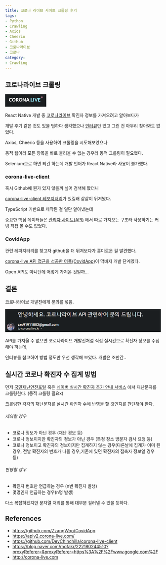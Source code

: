 ```yaml
---
title: 코로나 라이브 사이트 크롤링 후기
tags:
- Python
- Crawling
- Axios
- Cheerio
- Github
- 코로나라이브
- 코로나
category:
- Crawling
---
```


## 코로나라이브 크롤링
![코로나라이브](/assets/images/2.png)

React Native 개발 중 [코로나라이브](http://corona-live.com) 확진자 정보를 가져오려고 알아보다가

개발 후기 같은 것도 있을 법하다 생각했으나 [인터뷰](http://https://blog.naver.com/mofakr/222180244510?proxyReferer=&proxyReferer=https%3A%2F%2Fwww.google.com%2F)만 있고 그런 건 아무리 찾아봐도 없었다.

Axios, Cheerio 등을 사용하여 크롤링을 시도해보았으나

동적 웹이라 모든 항목을 바로 불러올 수 없는 경우라 동적 크롤링이 필요했다.

Selenium으로 하면 되긴 하는데 개발 언어가 React Native라 사용이 불가했다.

### corona-live-client

혹시 Github에 뭔가 있지 않을까 싶어 검색해 봤더니

[corona-live-client 레포지터리](https://github.com/DevChinchilla/corona-live-client)가 있길래 샅샅이 뒤져봤다.

TypeScript 기반으로 제작된 걸 일단 알아냈는데

중요한 핵심 데이터들은 [관리자 사이트(API)](https://apiv2.corona-live.com/) 에서 따로 가져오는 구조라 사용하기는 커녕 직접 볼 수도 없었다.

### CovidApp

관련 레퍼지터리를 찾고자 github을 더 뒤져보다가 흥미로운 걸 발견했다.

[corona-live API 접근을 성공한 어플(CovidApp)](https://github.com/ZzangWoo/CovidApp)이 막바지 개발 단계였다. 

Open API도 아니던데 어떻게 가져온 것일까...


## 결론
코로나라이브 개발진에게 문의를 넣음.

![문의](/assets/images/1.png)

API를 가져올 수 없으면 코로나라이브 개발진처럼 직접 실시간으로 확진자 정보를 수집해야 하는데,

인터뷰를 참고하여 방법 정도만 우선 생각해 보았다. 개발은 조만간..

## 실시간 코로나 확진자 수 집계 방법

먼저 [국민재난안전포털](https://www.safekorea.go.kr/idsiSFK/neo/sfk/cs/sfc/dis/disasterMsgList.jsp?menuSeq=679) 혹은
[네이버 실시간 확진자 추가 안내 서비스](https://m.news.naver.com/covid19/live.nhn)
에서 재난문자를 크롤링한다. (동적 크롤링 필요x)

크롤링한 각각의 재난문자를 실시간 확진자 수에 반영을 할 것인지를 판단해야 한다.
###### 제외할 경우
* 코로나 정보가 아닌 경우 (재난 경보 등) 
* 코로나 정보이지만 확진자의 정보가 아닌 경우 (특정 장소 방문자 검사 요청 등) 
* 코로나 정보이고 확진자의 정보이지만 집계하지 않는 경우(다른날에 집계가 이미 된 경우, 전날 확진자의 번호가 나올 경우,기존에 있던 확진자의 접촉자 정보일 경우 등)

###### 반영할 경우
* 확진자 번호만 언급하는 경우 (n번 확진자 발생)
* 몇명인지 언급하는 경우(n명 발생)

다소 복잡하겠지만 문자열 처리를 통해 대부분 걸러낼 수 있을 듯하다.

## References
* https://github.com/ZzangWoo/CovidApp
* https://apiv2.corona-live.com/
* https://github.com/DevChinchilla/corona-live-client
* https://blog.naver.com/mofakr/222180244510?proxyReferer=&proxyReferer=https%3A%2F%2Fwww.google.com%2F
* http://corona-live.com
